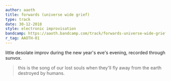 ```yaml
---
author: aaoth
title: forwards (universe wide grief)
type: track
date: 30-12-2018
style: electronic improvisation
bandcamp: https://aaoth.bandcamp.com/track/forwards-universe-wide-grief
r_tag: AAOTH-01
---
```


little desolate improv during the new year's eve's evening, recorded through sunvox.

> this is the song of our lost souls when they'll fly away
> from the earth destroyed by humans.
